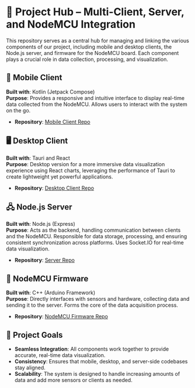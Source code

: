 # 📡 Project Hub – Multi-Client, Server, and NodeMCU Integration  

This repository serves as a central hub for managing and linking the various components of our project, including mobile and desktop clients, the Node.js server, and firmware for the NodeMCU board. Each component plays a crucial role in data collection, processing, and visualization.  

## 📱 Mobile Client  
**Built with**: Kotlin (Jetpack Compose)  
**Purpose**: Provides a responsive and intuitive interface to display real-time data collected from the NodeMCU. Allows users to interact with the system on the go.  
- **Repository**: [Mobile Client Repo](https://github.com/Fr33yr/NodeMCU_MobileClient)  

## 🖥️ Desktop Client  
**Built with**: Tauri and React  
**Purpose**: Desktop version for a more immersive data visualization experience using React charts, leveraging the performance of Tauri to create lightweight yet powerful applications.  
- **Repository**: [Desktop Client Repo](https://github.com/Fr33yr/NodeMCU_Desktop_Client) 

## 🖧 Node.js Server  
**Built with**: Node.js (Express)  
**Purpose**: Acts as the backend, handling communication between clients and the NodeMCU. Responsible for data storage, processing, and ensuring consistent synchronization across platforms. Uses Socket.IO for real-time data visualization.  
- **Repository**: [Server Repo](https://github.com/Fr33yr/NodeMCU-local-server)

## 🔌 NodeMCU Firmware  
**Built with**: C++ (Arduino Framework)  
**Purpose**: Directly interfaces with sensors and hardware, collecting data and sending it to the server. Forms the core of the data acquisition process.  
- **Repository**: [NodeMCU Firmware Repo](https://github.com/Fr33yr/NodeMCU_Board) 

## 🔗 Project Goals  
- **Seamless Integration**: All components work together to provide accurate, real-time data visualization.  
- **Consistency**: Ensures that mobile, desktop, and server-side codebases stay aligned.  
- **Scalability**: The system is designed to handle increasing amounts of data and add more sensors or clients as needed.  

